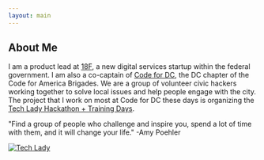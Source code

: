 ```yaml
---
layout: main
---
```


## About Me

I am a product lead at [18F](http://18f.gsa.gov), a new digital services startup within the federal government. I am also a co-captain of [Code for DC](http://codefordc.org), the DC chapter of the Code for America Brigades. We are a group of volunteer civic hackers working together to solve local issues and help people engage with the city. The project that I work on most at Code for DC these days is organizing the [Tech Lady Hackathon + Training Days](http://techladyhackathon.org).

"Find a group of people who challenge and inspire you, spend a lot of time with them, and it will change your life." -Amy Poehler


<a href="https://www.flickr.com/photos/mvjantzen/11361250074"><img src="https://farm8.staticflickr.com/7456/11361250074_50de174a99.jpg" alt="Tech Lady"></a>
